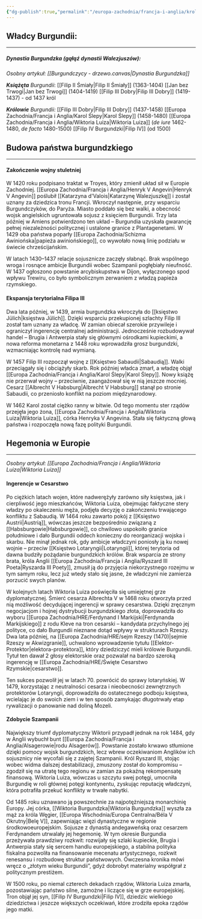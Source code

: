 ```yaml
---
{"dg-publish":true,"permalink":"/europa-zachodnia/francja-i-anglia/krolestwo-burgundii/"}
---
```


## Władcy Burgundii:
---
##### Dynastia Burgundzka (gąłąź dynastii Walezjuszów):
*Osobny artykuł: [[Burgundczycy - drzewo.canvas|Dynastia Burgundzka]]*

***Książęta** Burgundii*:
[[Filip II Śmiały\|Filip II Śmiały]] (1363-1404)
[[Jan bez Trwogi\|Jan bez Trwogi]] (1404-1419)
[[Filip III Dobry\|Filip III Dobry]] (1419-1437) - od 1437 król

***Królowie** Burgundii:*
[[Filip III Dobry\|Filip III Dobry]] (1437-1458)
[[Europa Zachodnia/Francja i Anglia/Karol Ślepy\|Karol Ślepy]] (1458-1480) 
[[Europa Zachodnia/Francja i Anglia/Wiktoria Luiza\|Wiktoria Luiza]] (*de iure* 1462-1480, *de facto* 1480-1500) 
[[Filip IV Burgundzki\|Filip IV]] (od 1500)


## Budowa państwa burgundzkiego
---
#### Zakończenie wojny stuletniej
W 1420 roku podpisano traktat w Troyes, który zmienił układ sił w Europie Zachodniej. [[Europa Zachodnia/Francja i Anglia/Henryk V Angevin\|Henryk V Angevin]] poślubił [[Katarzyna d'Valois\|Katarzynę Walezjuszkę]] i został uznany za dziedzica tronu Francji. Wkroczył następnie, przy wsparciu Burgundczyków, do Paryża. Miasto poddało się bez walki, a obecność wojsk angielskich ugruntowała sojusz z księciem Burgundii. Trzy lata później w Amiens potwierdzono ten układ – Burgundia uzyskała gwarancję pełnej niezależności politycznej i ustalone granice z Plantagenetami. W 1429 oba państwa poparły [[Europa Zachodnia/Schizma Awiniońska\|papieża awiniońskiego]], co wywołało nową linię podziału w świecie chrześcijańskim.

W latach 1430–1437 relacje sojusznicze zaczęły słabnąć. Brak wspólnego wroga i rosnące ambicje Burgundii wobec Szampanii pogłębiały nieufność. W 1437 ogłoszono powstanie arcybiskupstwa w Dijon, wyłączonego spod wpływu Trewiru, co było symbolicznym zerwaniem z władzą papieża rzymskiego.

#### Ekspansja terytorialna Filipa III
Dwa lata później, w 1439, armia burgundzka wkroczyła do [[księstwo Jülich\|księstwa Jülich]]. Dzięki wsparciu przekupionej szlachty Filip III został tam uznany za władcę. W zamian obiecał szerokie przywileje i ograniczył ingerencję centralnej administracji. Jednocześnie rozbudowywał handel – Brugia i Antwerpia stały się głównymi ośrodkami kupieckimi, a nowa reforma monetarna z 1448 roku wprowadziła grosz burgundzki, wzmacniając kontrolę nad wymianą.

W 1457 Filip III rozpoczął wojnę z [[Księstwo Sabaudii\|Sabaudią]]. Walki przeciągały się i obciążyły skarb. Rok później władca zmarł, a władzę objął [[Europa Zachodnia/Francja i Anglia/Karol Ślepy\|Karol Ślepy]]. Nowy książę nie przerwał wojny – przeciwnie, zaangażował się w nią jeszcze mocniej. Cesarz [[Albrecht V Habsburg\|Albrecht V Habsburg]] stanął po stronie Sabaudii, co przeniosło konflikt na poziom międzynarodowy.

W 1462 Karol został ciężko ranny w bitwie. Od tego momentu ster rządów przejęła jego żona, [[Europa Zachodnia/Francja i Anglia/Wiktoria Luiza\|Wiktoria Luiza]], córka Henryka V Angevina. Stała się faktyczną głową państwa i rozpoczęła nową fazę polityki Burgundii.

## Hegemonia w Europie
---
_Osobny artykuł: [[Europa Zachodnia/Francja i Anglia/Wiktoria Luiza\|Wiktoria Luiza]]_
#### Ingerencje w Cesarstwo
Po ciężkich latach wojen, które nadwerężyły zarówno siły księstwa, jak i cierpliwość jego mieszkańców, Wiktoria Luiza, obejmując faktyczne stery władzy po okaleczeniu męża, podjęła decyzję o zakończeniu trwającego konfliktu z Sabaudią. W 1464 roku zawarto pokój z [[Księstwo Austrii\|Austrią]], wówczas jeszcze bezpośrednio związaną z [[Habsburgowie\|Habsburgowie]], co chwilowo uspokoiło granice południowe i dało Burgundii oddech konieczny do reorganizacji wojska i skarbu. Nie minął jednak rok, gdy ambicje władczyni poniosły ją ku nowej wojnie – przeciw [[Księstwo Lotaryngii\|Lotaryngii]], której terytoria od dawna budziły pożądanie burgundzkich królów. Brak wsparcia ze strony brata, króla Anglii [[Europa Zachodnia/Francja i Anglia/Ryszard III Poeta\|Ryszarda III Poety]], zmusił ją do przyjęcia niekorzystnego rozejmu w tym samym roku, lecz już wtedy stało się jasne, że władczyni nie zamierza porzucić swych planów.

W kolejnych latach Wiktoria Luiza poświęciła się umiejętnej grze dyplomatycznej. Śmierć cesarza Albrechta V w 1468 roku otworzyła przed nią możliwość decydującej ingerencji w sprawy cesarstwa. Dzięki zręcznym negocjacjom i hojnej dystrybucji burgundzkiego złota, doprowadziła do wyboru [[Europa Zachodnia/HRE/Ferdynand I Markijski\|Ferdynanda Markijskiego]] z rodu Kleve na tron cesarski – kandydata przychylnego jej polityce, co dało Burgundii nieznane dotąd wpływy w strukturach Rzeszy. Dwa lata później, na [[Europa Zachodnia/HRE/sejm Rzeszy (1470)\|sejmie Rzeszy w Akwizgranie]], uchwalono wprowadzenie tytułu [[Elektor-Protektor\|elektora-protektora]], który dziedziczyć mieli królowie Burgundii. Tytuł ten dawał 2 głosy elektorskie oraz pozwalał na bardzo szeroką ingerencję w [[Europa Zachodnia/HRE/Święte Cesarstwo Rzymskie\|cesarstwo]].

Ten sukces pozwolił jej w latach 70. powrócić do sprawy lotaryńskiej. W 1479, korzystając z neutralności cesarza i nieobecności zewnętrznych protektorów Lotaryngii, doprowadziła do ostatecznego podboju księstwa, wcielając je do swoich ziem i w ten sposób zamykając długotrwały etap rywalizacji o panowanie nad doliną Mozeli.

#### Zdobycie Szampanii
Największy triumf dyplomatyczny Wiktorii przypadł jednak na rok 1484, gdy w Anglii wybuchł bunt [[Europa Zachodnia/Francja i Anglia/Alsagerowie\|rodu Alsagerów]]. Powstanie zostało krwawo stłumione dzięki pomocy wojsk burgundzkich, lecz wbrew oczekiwaniom Anglików ich sojusznicy nie wycofali się z zajętej Szampanii. Król Ryszard III, stojąc wobec widma dalszej destabilizacji, zmuszony został do kompromisu – zgodził się na utratę tego regionu w zamian za pokaźną rekompensatę finansową. Wiktoria Luiza, wówczas u szczytu swej potęgi, umocniła Burgundię w roli głównej potęgi kontynentu, zyskując reputację władczyni, która potrafiła przekuć konflikty w trwałe nabytki.

Od 1485 roku uznawano ją powszechnie za najpotężniejszą monarchinię Europy. Jej córka, [[Wiktoria Burgundzka\|Wiktoria Burgundzka]] wyszła za mąż za króla Węgier, [[Europa Wschodnia/Europa Centralna/Béla V Okrutny\|Belę V]], zapewniając więzi dynastyczne w regionie środkowoeuropejskim. Sojusze z dynastią andegaweńską oraz cesarzem Ferdynandem utrwalały jej hegemonię. W tym okresie Burgundia przeżywała prawdziwy rozkwit: rozwijały się szlaki kupieckie, Brugia i Antwerpia stały się sercem handlu europejskiego, a stabilna polityka fiskalna pozwoliła na finansowanie mecenatu artystycznego, rozkwit renesansu i rozbudowę struktur państwowych. Ówczesna kronika mówi wręcz o „złotym wieku Burgundii”, gdyż dobrobyt materialny współgrał z politycznym prestiżem.

W 1500 roku, po niemal czterech dekadach rządów, Wiktoria Luiza zmarła, pozostawiając państwo silne, zamożne i liczące się w grze europejskiej. Tron objął jej syn, [[Filip IV Burgundzki\|Filip IV]], dziedzic wielkiego dziedzictwa i jeszcze większych oczekiwań, które zrodziła epoka rządów jego matki.
